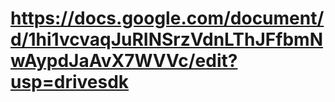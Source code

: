 # https://docs.google.com/document/d/1hi1vcvaqJuRINSrzVdnLThJFfbmNwAypdJaAvX7WVVc/edit?usp=drivesdk
